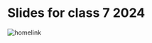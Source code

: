 # Slides for class 7 2024
![homelink](https://github.com/user-attachments/assets/9bfb330c-4ef6-4e70-afe4-1bfb81dc198c)
